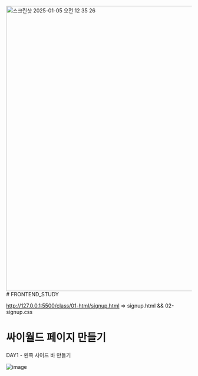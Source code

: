 <img width="773" alt="스크린샷 2025-01-05 오전 12 35 26" src="https://github.com/user-attachments/assets/8036d9a2-c5cd-49e4-93d3-41b7230baa89" /># FRONTEND_STUDY

http://127.0.0.1:5500/class/01-html/signup.html
=> signup.html && 02-signup.css


# 싸이월드 페이지 만들기
DAY1 - 왼쪽 사이드 바 만들기

![image](https://github.com/user-attachments/assets/a26dc820-a095-4c68-8c7e-66ca438f39d1)
